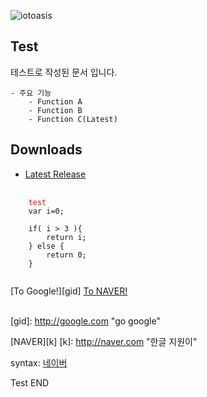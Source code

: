![iotoasis](https://github.com/iotoasis/SO/blob/master/logo_oasis_m.png)

## Test

테스트로 작성된 문서 입니다.

	- 주요 기능
		- Function A
		- Function B
		- Function C(Latest)
		
## Downloads
 - [Latest Release](https://github.com/peda007/test/)

<pre>
	<code>
	<font color='red'>test</font>
	var i=0;
	
	if( i > 3 ){
		return i;
	} else {
		return 0;
	}
	</code>
</pre> 

[To Google!][gid]
[To NAVER!][nid]

[nid]: http://naver.com "go naver"
<br/>
[gid]: http://google.com "go google"

[NAVER][k]
[k]: http://naver.com "한글 지원이"

syntax: [네이버](http://www.naver.com)
	
Test END
